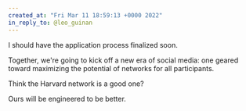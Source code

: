 ```yaml
---
created_at: "Fri Mar 11 18:59:13 +0000 2022"
in_reply_to: @leo_guinan
---
```


I should have the application process finalized soon.

Together, we're going to kick off a new era of social media: one geared toward maximizing the potential of networks for all participants.

Think the Harvard network is a good one?

Ours will be engineered to be better.